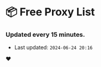 # :package: Free Proxy List
### Updated every 15 minutes.

- Last updated: `2024-06-24 20:16`

:heart:
